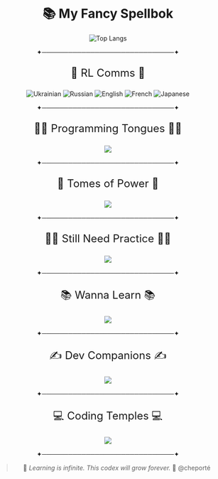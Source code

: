 <div align=center>

# 📚 My Fancy Spellbok

<!-- Top Languages -->
![Top Langs](https://github-readme-stats.vercel.app/api/top-langs/?username=cheporte&layout=compact&theme=tokyonight)

✦──────────────────────────────✦

<p style="font-size:24px;">💬 RL Comms 💬</p>

![Ukrainian](https://img.shields.io/badge/Ukrainian-Native-blue?style=flat-square)
![Russian](https://img.shields.io/badge/Russian-Fluent-red?style=flat-square)
![English](https://img.shields.io/badge/English-C1-brightgreen?style=flat-square)
![French](https://img.shields.io/badge/French-B1-yellow?style=flat-square)
![Japanese](https://img.shields.io/badge/Japanese-Wanna_Learn-lightgrey?style=flat-square)


✦──────────────────────────────✦

<p style="font-size:24px;">🧙‍♂️ Programming Tongues 🧙‍♂️</p>

<p align="center">
  <img src="https://skillicons.dev/icons?i=ts,js,py,java,kotlin,cpp" />
</p>


✦──────────────────────────────✦

<p style="font-size:24px;">🧰 Tomes of Power 🧰</p>

<p align="center">
  <img src="https://skillicons.dev/icons?i=react,firebase,sass,vite,express,nodejs,git,md&perline=6" />
</p>

✦──────────────────────────────✦

<p style="font-size:24px;">👨‍💻 Still Need Practice 👨‍💻</p>

<p align="center">
  <img src="https://skillicons.dev/icons?i=flask,fastapi,qt,postgres,mongo" />
</p>

✦──────────────────────────────✦

<p style="font-size:24px;">📚 Wanna Learn 📚</p>

<p align="center">
  <img src="https://skillicons.dev/icons?i=rust,nix,astro,tailwind,tauri,docker" />
</p>

✦──────────────────────────────✦

<p style="font-size:24px;">✍️ Dev Companions ✍️</p>

<p align="center">
  <img src="https://skillicons.dev/icons?i=clion,idea,webstorm,vscode,obsidian,github" />
</p>

✦──────────────────────────────✦

<p style="font-size:24px;">💻 Coding Temples 💻</p>

<p align="center">
  <img src="https://skillicons.dev/icons?i=windows,linux" />
</p>

✦──────────────────────────────✦

> 🌟 *Learning is infinite. This codex will grow forever.* 🌟
> @cheporté

</div>

